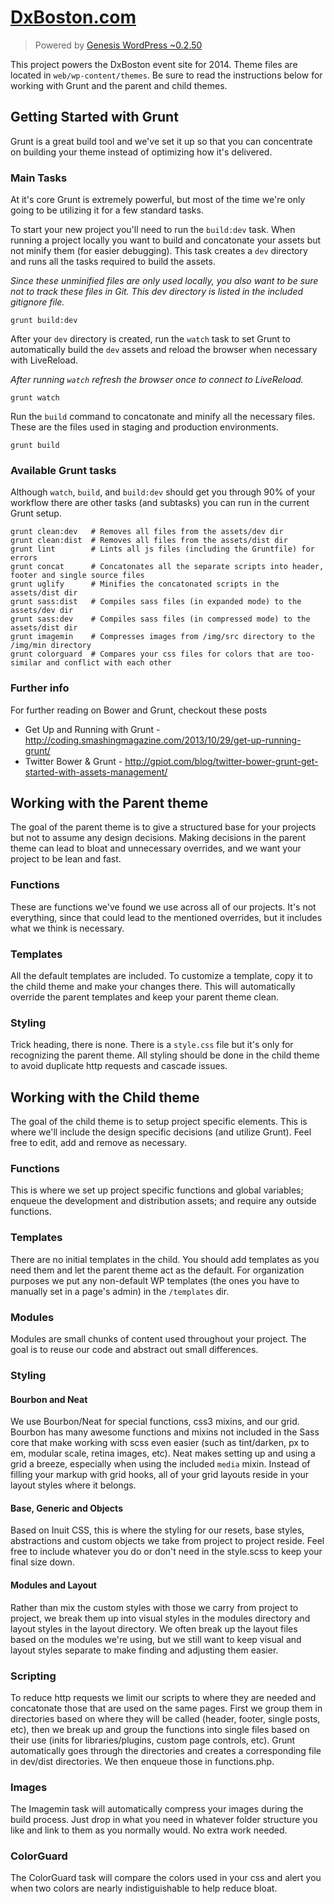 [DxBoston.com][dxboston.com]
============================

> Powered by [Genesis WordPress ~0.2.50][genesis-wordpress]

This project powers the DxBoston event site for 2014. Theme files are located in `web/wp-content/themes`. Be sure to read the instructions below for working with Grunt and the parent and child themes. 

## Getting Started with Grunt

Grunt is a great build tool and we've set it up so that you can concentrate on building your theme instead of optimizing how it's delivered. 

### Main Tasks

At it's core Grunt is extremely powerful, but most of the time we're only going to be utilizing it for a few standard tasks.

To start your new project you'll need to run the `build:dev` task. When running a project locally you want to build and concatonate your assets but not minify them (for easier debugging). This task creates a `dev` directory and runs all the tasks required to build the assets.

*Since these unminified files are only used locally, you also want to be sure not to track these files in Git. This dev directory is listed in the included gitignore file.*

```
grunt build:dev
```

After your `dev` directory is created, run the `watch` task to set Grunt to automatically build the `dev` assets and reload the browser when necessary with LiveReload.

*After running `watch` refresh the browser once to connect to LiveReload.*

```
grunt watch
```

Run the `build` command to concatonate and minify all the necessary files. These are the files used in staging and production environments.

```
grunt build
```

### Available Grunt tasks

Although `watch`, `build`, and `build:dev` should get you through 90% of your workflow there are other tasks (and subtasks) you can run in the current Grunt setup.

```
grunt clean:dev   # Removes all files from the assets/dev dir
grunt clean:dist  # Removes all files from the assets/dist dir
grunt lint        # Lints all js files (including the Gruntfile) for errors
grunt concat      # Concatonates all the separate scripts into header, footer and single source files
grunt uglify      # Minifies the concatonated scripts in the assets/dist dir
grunt sass:dist   # Compiles sass files (in expanded mode) to the assets/dev dir
grunt sass:dev    # Compiles sass files (in compressed mode) to the assets/dist dir
grunt imagemin    # Compresses images from /img/src directory to the /img/min directory
grunt colorguard  # Compares your css files for colors that are too-similar and conflict with each other
```

### Further info

For further reading on Bower and Grunt, checkout these posts

* Get Up and Running with Grunt - http://coding.smashingmagazine.com/2013/10/29/get-up-running-grunt/
* Twitter Bower & Grunt - http://gpiot.com/blog/twitter-bower-grunt-get-started-with-assets-management/


## Working with the Parent theme

The goal of the parent theme is to give a structured base for your projects but not to assume any design decisions. Making decisions in the parent theme can lead to bloat and unnecessary overrides, and we want your project to be lean and fast.

### Functions

These are functions we've found we use across all of our projects. It's not everything, since that could lead to the mentioned overrides, but it includes what we think is necessary.

### Templates

All the default templates are included. To customize a template, copy it to the child theme and make your changes there. This will automatically override the parent templates and keep your parent theme clean.

### Styling

Trick heading, there is none. There is a `style.css` file but it's only for recognizing the parent theme. All styling should be done in the child theme to avoid duplicate http requests and cascade issues.


## Working with the Child theme

The goal of the child theme is to setup project specific elements. This is where we'll include the design specific decisions (and utilize Grunt). Feel free to edit, add and remove as necessary.

### Functions

This is where we set up project specific functions and global variables; enqueue the development and distribution assets; and require any outside functions.

### Templates

There are no initial templates in the child. You should add templates as you need them and let the parent theme act as the default. For organization purposes we put any non-default WP templates (the ones you have to manually set in a page's admin) in the `/templates` dir.

### Modules

Modules are small chunks of content used throughout your project. The goal is to reuse our code and abstract out small differences.

### Styling

#### Bourbon and Neat

We use Bourbon/Neat for special functions, css3 mixins, and our grid. Bourbon has many awesome functions and mixins not included in the Sass core that make working with scss even easier (such as tint/darken, px to em, modular scale, retina images, etc). Neat makes setting up and using a grid a breeze, especially when using the included `media` mixin. Instead of filling your markup with grid hooks, all of your grid layouts reside in your layout styles where it belongs.

#### Base, Generic and Objects

Based on Inuit CSS, this is where the styling for our resets, base styles, abstractions and custom objects we take from project to project reside. Feel free to include whatever you do or don't need in the style.scss to keep your final size down.

#### Modules and Layout

Rather than mix the custom styles with those we carry from project to project, we break them up into visual styles in the modules directory and layout styles in the layout directory. We often break up the layout files based on the modules we're using, but we still want to keep visual and layout styles separate to make finding and adjusting them easier.

### Scripting

To reduce http requests we limit our scripts to where they are needed and concatonate those that are used on the same pages. First we group them in directories based on where they will be called (header, footer, single posts, etc), then we break up and group the functions into single files based on their use (inits for libraries/plugins, custom page controls, etc). Grunt automatically goes through the directories and creates a corresponding file in dev/dist directories. We then enqueue those in functions.php.

### Images

The Imagemin task will automatically compress your images during the build process. Just drop in what you need in whatever folder structure you like and link to them as you normally would. No extra work needed.

### ColorGuard

The ColorGuard task will compare the colors used in your css and alert you when two colors are nearly indistiguishable to help reduce bloat.



[dxboston.com]: http://www.dxboston.com/
[genesis-wordpress]: https://github.com/genesis/wordpress/
